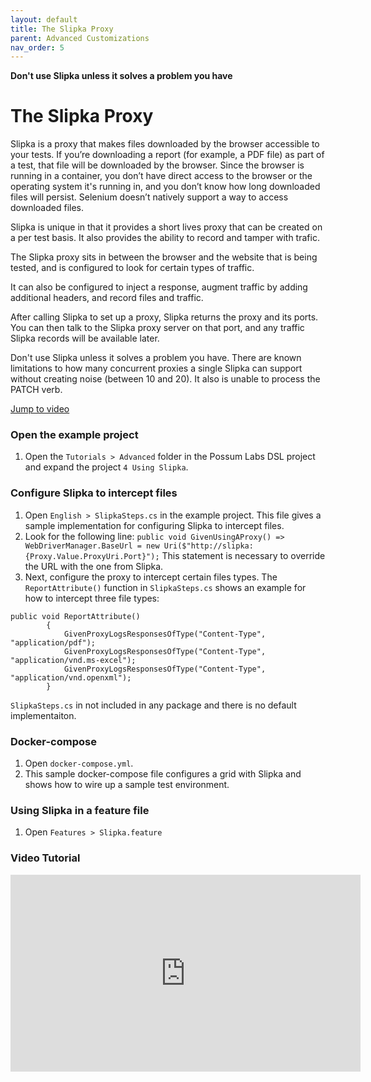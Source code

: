 ```yaml
---
layout: default
title: The Slipka Proxy
parent: Advanced Customizations
nav_order: 5
---
```


**Don't use Slipka unless it solves a problem you have**

# The Slipka Proxy

Slipka is a proxy that makes files downloaded by the browser accessible to your tests. If you’re downloading a report (for example, a PDF file) as part of a test, that file will be downloaded by the browser. Since the browser is running in a container, you don’t have direct access to the browser or the operating system it's running in, and you don’t know how long downloaded files will persist. Selenium doesn’t natively support a way to access downloaded files.

Slipka is unique in that it provides a short lives proxy that can be created on a per test basis. It also provides the ability to record and tamper with trafic. 

The Slipka proxy sits in between the browser and the website that is being tested, and is configured to look for certain types of traffic. 

It can also be configured to inject a response, augment traffic by adding additional headers, and record files and traffic.

After calling Slipka to set up a proxy, Slipka returns the proxy and its ports. You can then talk to the Slipka proxy server on that port, and any traffic Slipka records will be available later.

Don't use Slipka unless it solves a problem you have. There are known limitations to how many concurrent proxies a single Slipka can support without creating noise (between 10 and 20). It also is unable to process the PATCH verb.

[Jump to video](#video-tutorial)

### Open the example project

1. Open the `Tutorials > Advanced` folder in the Possum Labs DSL project and expand the project `4 Using Slipka`.

### Configure Slipka to intercept files

1. Open `English > SlipkaSteps.cs` in the example project. This file gives a sample implementation for configuring Slipka to intercept files.
1. Look for the following line: `public void GivenUsingAProxy()
            => WebDriverManager.BaseUrl =
            new Uri($"http://slipka:{Proxy.Value.ProxyUri.Port}");` This statement is necessary to override the URL with the one from Slipka.
1. Next, configure the proxy to intercept certain files types. The `ReportAttribute()` function in `SlipkaSteps.cs` shows an example for how to intercept three file types:

```
public void ReportAttribute()
        {
            GivenProxyLogsResponsesOfType("Content-Type", "application/pdf");
            GivenProxyLogsResponsesOfType("Content-Type", "application/vnd.ms-excel");
            GivenProxyLogsResponsesOfType("Content-Type", "application/vnd.openxml");
        }
```

`SlipkaSteps.cs` in not included in any package and there is no default implementaiton.

### Docker-compose

1. Open `docker-compose.yml`.
1. This sample docker-compose file configures a grid with Slipka and shows how to wire up a sample test environment.

### Using Slipka in a feature file

1. Open `Features > Slipka.feature`

### Video Tutorial

<iframe width="560" height="315" src="https://www.youtube.com/embed/gjraFjBDHZ4" frameborder="0" allow="accelerometer; autoplay; encrypted-media; gyroscope; picture-in-picture" allowfullscreen></iframe>

<feedback>